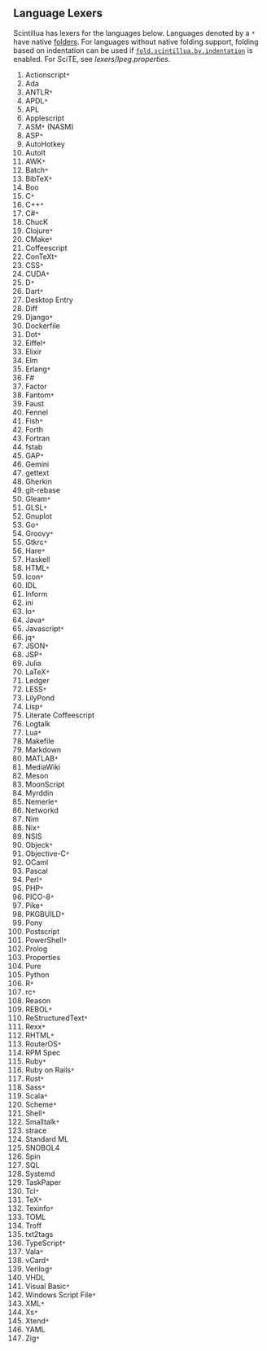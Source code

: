 ## Language Lexers

Scintillua has lexers for the languages below. Languages denoted by a `*` have native
[folders][]. For languages without native folding support, folding based on indentation can be
used if [`fold.scintillua.by.indentation`][] is enabled. For SciTE, see *lexers/lpeg.properties*.

1. Actionscript`*`
1. Ada
1. ANTLR`*`
1. APDL`*`
1. APL
1. Applescript
1. ASM`*` (NASM)
1. ASP`*`
1. AutoHotkey
1. AutoIt
1. AWK`*`
1. Batch`*`
1. BibTeX`*`
1. Boo
1. C`*`
1. C++`*`
1. C#`*`
1. ChucK
1. Clojure`*`
1. CMake`*`
1. Coffeescript
1. ConTeXt`*`
1. CSS`*`
1. CUDA`*`
1. D`*`
1. Dart`*`
1. Desktop Entry
1. Diff
1. Django`*`
1. Dockerfile
1. Dot`*`
1. Eiffel`*`
1. Elixir
1. Elm
1. Erlang`*`
1. F#
1. Factor
1. Fantom`*`
1. Faust
1. Fennel
1. Fish`*`
1. Forth
1. Fortran
1. fstab
1. GAP`*`
1. Gemini
1. gettext
1. Gherkin
1. git-rebase
1. Gleam`*`
1. GLSL`*`
1. Gnuplot
1. Go`*`
1. Groovy`*`
1. Gtkrc`*`
1. Hare`*`
1. Haskell
1. HTML`*`
1. Icon`*`
1. IDL
1. Inform
1. ini
1. Io`*`
1. Java`*`
1. Javascript`*`
1. jq`*`
1. JSON`*`
1. JSP`*`
1. Julia
1. LaTeX`*`
1. Ledger
1. LESS`*`
1. LilyPond
1. Lisp`*`
1. Literate Coffeescript
1. Logtalk
1. Lua`*`
1. Makefile
1. Markdown
1. MATLAB`*`
1. MediaWiki
1. Meson
1. MoonScript
1. Myrddin
1. Nemerle`*`
1. Networkd
1. Nim
1. Nix`*`
1. NSIS
1. Objeck`*`
1. Objective-C`*`
1. OCaml
1. Pascal
1. Perl`*`
1. PHP`*`
1. PICO-8`*`
1. Pike`*`
1. PKGBUILD`*`
1. Pony
1. Postscript
1. PowerShell`*`
1. Prolog
1. Properties
1. Pure
1. Python
1. R`*`
1. rc`*`
1. Reason
1. REBOL`*`
1. ReStructuredText`*`
1. Rexx`*`
1. RHTML`*`
1. RouterOS`*`
1. RPM Spec
1. Ruby`*`
1. Ruby on Rails`*`
1. Rust`*`
1. Sass`*`
1. Scala`*`
1. Scheme`*`
1. Shell`*`
1. Smalltalk`*`
1. strace
1. Standard ML
1. SNOBOL4
1. Spin
1. SQL
1. Systemd
1. TaskPaper
1. Tcl`*`
1. TeX`*`
1. Texinfo`*`
1. TOML
1. Troff
1. txt2tags
1. TypeScript`*`
1. Vala`*`
1. vCard`*`
1. Verilog`*`
1. VHDL
1. Visual Basic`*`
1. Windows Script File`*`
1. XML`*`
1. Xs`*`
1. Xtend`*`
1. YAML
1. Zig`*`

[folders]: api.html#code-folding
[`fold.scintillua.by.indentation`]: manual.html#using-scintillua-with-other-apps
